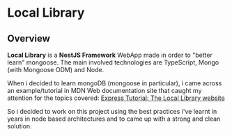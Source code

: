 ﻿# Local Library

## Overview

**Local Library** is a **NestJS Framework** WebApp made in order to "better learn" mongoose. 
The main involved technologies are TypeScript, Mongo (with Mongoose ODM) and Node.

When i decided to learn mongoDB (mongoose in particular), i came across an example/tutorial in MDN Web documentation
site that caught my attention for the topics covered:
[Express Tutorial: The Local Library website](https://developer.mozilla.org/en-US/docs/Learn/Server-side/Express_Nodejs/Tutorial_local_library_website)

So i decided to work on this project using the best practices i've learnt in years in node based architectures and
to came up with a strong and clean solution.
